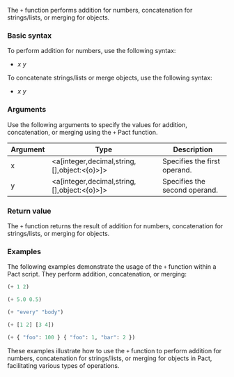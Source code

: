 The `+` function performs addition for numbers, concatenation for strings/lists, or merging for objects.

### Basic syntax

To perform addition for numbers, use the following syntax:

+ *x* *y*

To concatenate strings/lists or merge objects, use the following syntax:

+ *x* *y*

### Arguments

Use the following arguments to specify the values for addition, concatenation, or merging using the `+` Pact function.

| Argument | Type | Description |
| --- | --- | --- |
| x | <a[integer,decimal,string,[<l>],object:<{o}>]> | Specifies the first operand. |
| y | <a[integer,decimal,string,[<l>],object:<{o}>]> | Specifies the second operand. |

### Return value

The `+` function returns the result of addition for numbers, concatenation for strings/lists, or merging for objects.

### Examples

The following examples demonstrate the usage of the `+` function within a Pact script. They perform addition, concatenation, or merging:

```lisp
(+ 1 2)
```
```lisp
(+ 5.0 0.5)
```
```lisp
(+ "every" "body")
```
```lisp
(+ [1 2] [3 4])
```
```lisp
(+ { "foo": 100 } { "foo": 1, "bar": 2 })
```

These examples illustrate how to use the `+` function to perform addition for numbers, concatenation for strings/lists, or merging for objects in Pact, facilitating various types of operations.
